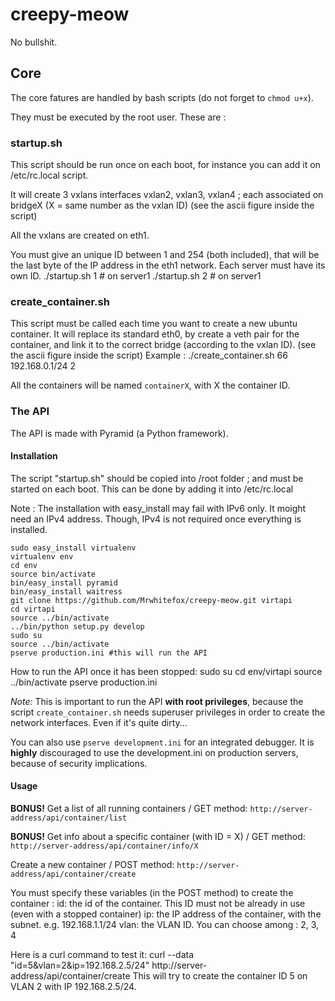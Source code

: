 # creepy-meow
No bullshit.


## Core
The core fatures are handled by bash scripts (do not forget to `chmod u+x`).

They must be executed by the root user.
These are :

### startup.sh
This script should be run once on each boot, for instance you can add it on /etc/rc.local script.

It will create 3 vxlans interfaces vxlan2, vxlan3, vxlan4 ; each associated on bridgeX (X = same number as the vxlan ID)
(see the ascii figure inside the script)

All the vxlans are created on eth1.

You must give an unique ID between 1 and 254 (both included), that will be the last byte of the IP address in the eth1 network.
Each server must have its own ID.
	./startup.sh 1 # on server1
	./startup.sh 2 # on server1

### create_container.sh
This script must be called each time you want to create a new ubuntu container.
It will replace its standard eth0, by create a veth pair for the container, and link it to the correct bridge (according to the vxlan ID).
(see the ascii figure inside the script)
Example :
	./create_container.sh 66 192.168.0.1/24 2

All the containers will be named `containerX`, with X the container ID.


### The API
The API is made with Pyramid (a Python framework).

#### Installation

The script "startup.sh" should be copied into /root folder ; and must be started on each boot.
This can be done by adding it into /etc/rc.local

Note : The installation with easy_install may fail with IPv6 only. It moight need an IPv4 address. Though, IPv4 is not required once everything is installed.

	sudo easy_install virtualenv
	virtualenv env
	cd env
	source bin/activate
	bin/easy_install pyramid
	bin/easy_install waitress
	git clone https://github.com/Mrwhitefox/creepy-meow.git virtapi
	cd virtapi
	source ../bin/activate
	../bin/python setup.py develop
	sudo su
	source ../bin/activate
	pserve production.ini #this will run the API

How to run the API once it has been stopped:
	sudo su
	cd env/virtapi
	source ../bin/activate
	pserve production.ini

*Note:* This is important to run the API **with root privileges**, because the script `create_container.sh` needs superuser privileges in order to create the network interfaces. Even if it's quite dirty...

You can also use `pserve development.ini` for an integrated debugger. It is **highly** discouraged to use the development.ini on production servers, because of security implications.


#### Usage

**BONUS!** Get a list of all running containers / GET method:
`http://server-address/api/container/list`

**BONUS!** Get info about a specific container (with ID = X) / GET method:
`http://server-address/api/container/info/X`

Create a new container / POST method:
`http://server-address/api/container/create`

You must specify these variables (in the POST method) to create the container :
	id: the id of the container. This ID must not be already in use (even with a stopped container)
	ip: the IP address of the container, with the subnet. e.g. 192.168.1.1/24
	vlan: the VLAN ID. You can choose among : 2, 3, 4
	
Here is a curl command to test it:
	curl --data "id=5&vlan=2&ip=192.168.2.5/24" http://server-address/api/container/create 
This will try to create the container ID 5 on VLAN 2 with IP 192.168.2.5/24.


